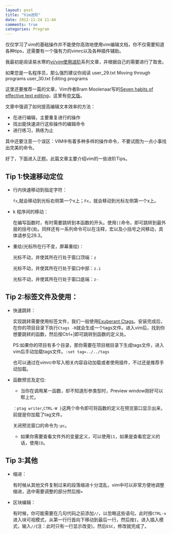 ```yaml
---
layout: post
title: "Vim进阶"
date: 2012-11-24 11:44
comments: true
categories: Program
---
```


仅仅学习了vim的基础操作并不能使你高效地使用vim编辑文档，你不仅需要知道各种tips，还需要有一个强有力的vimrc以及各种插件辅助。

我最初是阅读易水寒的[vi/vim使用进阶](http://easwy.com/blog/archives/advanced-vim-skills-catalog/)系列文章，并根据自己的需要进行了取舍。

如果您是一名程序员，那么强烈建议你阅读
    user_29.txt Moving through programs
    user_30.txt Editing programs

这里还要推荐一篇的文章，Vim作者Bram Moolenaar写的[Seven habits of effective text editing](http://www.moolenaar.net/habits.html)，这里有[中文版](http://www.newsmth.net/bbscon.php?bid=731&id=353)。

文章中强调了如何提高编辑文本效率的方法：

*   在进行编辑，主要重复进行的操作
*   找出能快速进行这些操作的编辑命令
*   进行练习，熟练为止

其中还要注意一个误区：VIM中有着多种多样的操作命令，不要试图为一点小事找出完美的命令。

<!-- more -->

好了，下面进入正题。此篇文章主要介绍vim的一些进阶Tips。

##  Tip 1:快速移动定位

*   行内快速移动到指定字符：

    `fx`,就会移动到光标右侧第一个x上；`Fx`，就会移动到光标左侧第一个x上。

* k 程序间的移动：

    在编写函数时，有时需要跳转到本函数的开头。使用`[[`命令，即可跳转到最外层的括号{处。同样还有一系列命令可以在注释，宏以及小括号之间移动，具体请参见29.3。

*   重绘(光标所在行不变，屏幕重绘)：

    光标不动，并使其所在行处于窗口顶端：`z`

    光标不动，并使其所在行处于窗口中部：`z.i`

    光标不动，并使其所在行处于窗口底端：`z-`

##  Tip 2:标签文件及使用：</strong>

*   快速跳转：

    实现跳转需要使用标签文件，我们一般使用[Exuberant Ctags](http://ctags.sourceforge.net/)。安装完成后，在你的项目目录下执行`Ctags -R`就会生成一个tags文件。进入vim后，找到你想要跳转的函数，然后按Ctrl+]即可跳转到函数的定义处。

    PS:如果你的项目有多个目录，那你需要在项目根目录下生成tags文件，进入vim后手动加载tags文件。`:set tag=../../tags`

    也可以通过在vimrc中写入相关内容自动加载或者使用插件，不过还是推荐手动加载。

*   函数预览及定位:

    - 当你在调用某一函数，却不知道形参类型时，Preview window刚好可以帮上忙。

    `：ptag writer`,`CTRL-W }`这两个命令即可将函数的定义在预览窗口显示出来，前提是你加载了tag文件。

    关闭预览窗口的命令为`:pc`。

    - 如果你需要查看文件外的变量定义，可以使用`[I`，如果是查看宏定义的话，使用`[D`。


##  Tip 3:其他

*   缩进：

    有时候从其他文件复制过来的段落缩进十分混乱，vim中可以非常方便地调整缩进，选中需要调整的部分然后按`=`

*   区块编辑：

    有时候，你可能需要在几句代码之前添加`//`，以忽略这些语句。此时按`CTRL-v`进入块可视模式，从第一行行首向下移动到最后一行，然后按`I`，进入插入模式，输入`//`(注：此时只有一行显示改变)，然后`ESC`，修改就完成了。
